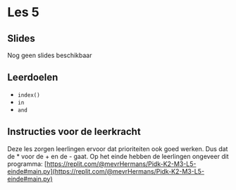 # Les 5

## Slides

Nog geen slides beschikbaar

## Leerdoelen

* `index()`
* `in`
* `and`&#x20;

## Instructies voor de leerkracht

Deze les zorgen leerlingen ervoor dat prioriteiten ook goed werken. Dus dat de \* voor de + en de - gaat. Op het einde hebben de leerlingen ongeveer dit programma: [https://replit.com/@mevrHermans/Pidk-K2-M3-L5-einde#main.py](https://replit.com/@mevrHermans/Pidk-K2-M3-L5-einde#main.py)
